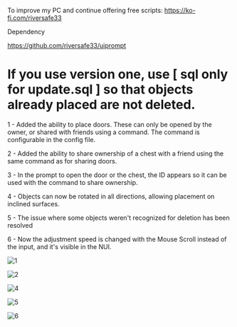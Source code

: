 To improve my PC and continue offering free scripts: https://ko-fi.com/riversafe33

Dependency

https://github.com/riversafe33/uiprompt

# If you use version one, use [ sql only for update.sql ] so that objects already placed are not deleted.

1 - Added the ability to place doors. These can only be opened by the owner, or shared with friends using a command. The command is configurable in the config file.

2 - Added the ability to share ownership of a chest with a friend using the same command as for sharing doors.

3 - In the prompt to open the door or the chest, the ID appears so it can be used with the command to share ownership.

4 - Objects can now be rotated in all directions, allowing placement on inclined surfaces.

5 - The issue where some objects weren't recognized for deletion has been resolved

6 - Now the adjustment speed is changed with the Mouse Scroll instead of the input, and it's visible in the NUI.

![1](https://github.com/user-attachments/assets/9321d729-a012-4019-9a9c-14d40c5ae75c)

![2](https://github.com/user-attachments/assets/ee63b351-712a-4125-8979-beb62bff7d87)

![4](https://github.com/user-attachments/assets/838b2c34-9f3a-4299-8299-65c7bb7dd7ac)

![5](https://github.com/user-attachments/assets/255b3546-45cc-43d9-bd7a-2923098fa44b)

![6](https://github.com/user-attachments/assets/cc7104d7-f1a5-45e1-bc38-a7b8c17f53a6)
